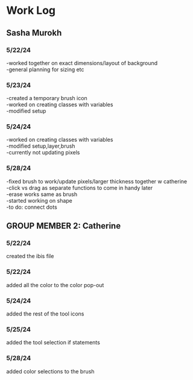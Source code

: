 # Work Log

## Sasha Murokh

### 5/22/24

-worked together on exact dimensions/layout of background <br />
-general planning for sizing etc <br />

### 5/23/24

-created a temporary brush icon <br />
-worked on creating classes with variables <br />
-modified setup <br />

### 5/24/24

-worked on creating classes with variables <br />
-modified setup,layer,brush <br />
-currently not updating pixels <br />

### 5/28/24

-fixed brush to work/update pixels/larger thickness together w catherine <br />
-click vs drag as separate functions to come in handy later <br />
-erase works same as brush <br />
-started working on shape<br />
-to do: connect dots<br />


## GROUP MEMBER 2: Catherine

### 5/22/24

created the ibis file

### 5/22/24

added all the color to the color pop-out

### 5/24/24

added the rest of the tool icons

### 5/25/24

added the tool selection if statements

### 5/28/24

added color selections to the brush
